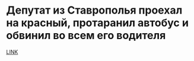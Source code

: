 # Депутат из Ставрополья проехал на красный, протаранил автобус и обвинил во всем его водителя



[LINK](https://varlamov.ru/2623250.html)